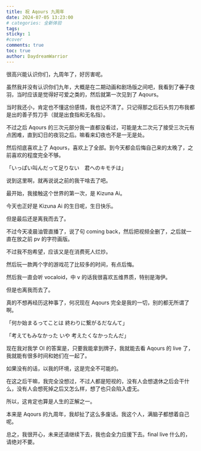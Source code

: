 ```yaml
---
title: 祝 Aqours 九周年
date: 2024-07-05 13:23:00
# categories: 全新体验
tags:
sticky: 1
#cover
comments: true
toc: true
author: DaydreamWarrior
---
```


很高兴能认识你们，九周年了，好厉害呢。

虽然我并没有认识你们九年，大概是在二期动画和剧场版之间吧，我看到了~~善子~~夜羽，当时应该是觉得好可爱之类的，然后就第一次见到了 Aqours。

当时我还小，肯定也不懂这份感情，我也记不清了。只记得那之后石头剪刀布我都是出的善子剪刀手（就是出食指和无名指）。

不过之后 Aqours 的三次元部分我一直都没看过，可能是太二次元了接受三次元有点困难，直到幻日的夜羽之后。嘛看来幻夜也不是一无是处。

然后彻底喜欢上了 Aqours，喜欢上了全部。到今天都会后悔自己来的太晚了，之前喜欢的程度完全不够。

「いっぱい叫んだって足りない　君へのキモチは」

说到这里啊，就再说说之前的我干啥去了吧。

最开始，我接触这个世界的第一次，是 Kizuna Ai。

今天也正好是 Kizuna Ai 的生日呢，生日快乐。

但是最后还是离我而去了。

不过今天凌晨油管直播了，说了句 coming back，然后把视频全删了，之后就一直在放之前 pv 的字符画版。

不过我不抱希望，应该又是在消费死人烂炒。

然后玩一款两个字的游戏花了比较多的时间，有点后悔。

然后我一直会听 vocaloid，中 v 的话我很喜欢五维界质，特别是海伊。

但是也离我而去了。

真的不想再经历这种事了，何况现在 Aqours 完全是我的一切，别的都无所谓了啊。

「何か始まるってことは 終わりに繋がるだなんて」

「考えてもみなかった いや 考えたくなかったんだ」

现在我对我学 OI 的答案是，只要我能拿到牌子，我就能去看 Aqours 的 live 了，我就能有很多时间和她们在一起了。

如果没有的话，以我的环境，这是完全不可能的。

在这之后干嘛，我完全没想过，不过人都是短视的，没有人会想退休之后会干什么，没有人会想死掉之后又怎么样，想了也只会陷入虚无。

所以，这肯定也算是人生的正解之一。

本来是 Aqours 的九周年，我却扯了这么多废话。我这个人，满脑子都想着自己呢。

总之，我很开心，未来还请继续下去，我也会全力应援下去。final live 什么的，请绝对不要。